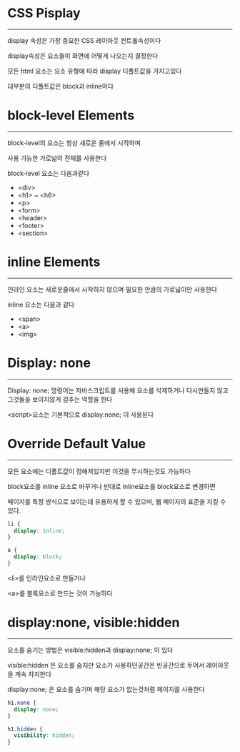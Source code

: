 # CSS Pisplay
-----------------
display 속성은 가장 중요한 CSS 레이아웃 컨트롤속성이다

display속성은 요소들이 화면에 어떻게 나오는지 결정한다

모든 html 요소는 요소 유형에 따라 display 디폴트값을 가지고있다

대부분의 디폴트값은 block과 inline이다

# block-level Elements
--------------------
block-level의 요소는 항상 새로운 줄에서 시작하며

사용 가능한 가로넓이 전체를 사용한다

block-level 요소는 다음과같다

- \<div>
- \<h1> ~ \<h6>
- \<p>
- \<form>
- \<header>
- \<footer>
- \<section>

# inline Elements
----------------------

인라인 요소는 새로운줄에서 시작하지 않으며 필요한 만큼의 가로넓이만 사용한다

inline 요소는 다음과 같다

- \<span>
- \<a>
- \<img>

# Display: none
----------------------
Display: none; 명령어는 자바스크립트를 사용해 요소를 삭제하거나 다시만들지 않고 그것들을 보이지않게 감추는 역할을 한다

\<script>요소는 기본적으로 display:none; 이 사용된다

# Override Default Value
----------------------
모든 요소에는 디폴트값이 정해져있지만 이것을 무시하는것도 가능하다

block요소를 inline 요소로 바꾸거나 반대로 inline요소를 block요소로 변경하면

페이지를 특정 방식으로 보이는데 유용하게 할 수 있으며, 웹 페이지의 표준을 지킬 수 있다.

```css
li {
  display: inline;
}
```

```css
a {
  display: block;
}

```

\<li>를 인라인요소로 만들거나

\<a>를 블록요소로 만드는 것이 가능하다

# display:none, visible:hidden
----------------------------

요소를 숨기는 방법은 visible:hidden과 display:none; 이 있다

visible:hidden 은 요소를 숨지만 요소가 사용하던공간은 빈공간으로 두어서 레이아웃을 계속 차지한다

display:none; 은 요소를 숨기며 해당 요소가 없는것처럼 페이지를 사용한다

```css
h1.none {
  display: none;
}

h1.hidden {
  visibility: hidden;
}
```

